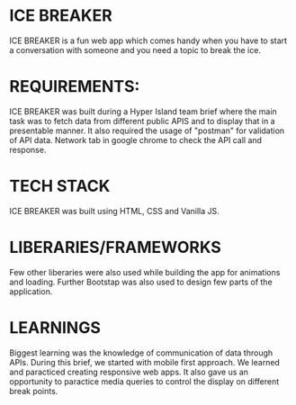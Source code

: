 # ICE BREAKER

ICE BREAKER is a fun web app which comes handy when you have to start a conversation with someone and you need a topic to break the ice. 

# REQUIREMENTS:
ICE BREAKER was built during a Hyper Island team brief where the main task was to fetch data from different public APIS and to display that in a presentable manner.
It also required the usage of "postman" for validation of API data. Network tab in google chrome to check the API call and response. 

# TECH STACK
ICE BREAKER was built using HTML, CSS and Vanilla JS.

# LIBERARIES/FRAMEWORKS
Few other liberaries were also used while building the app for animations and loading. Further Bootstap was also used to design few parts of the application.

# LEARNINGS
Biggest learning was the knowledge of communication of data through APIs.
During this brief, we started with mobile first approach. We learned and paracticed creating responsive web apps. It also gave us an opportunity to paractice media queries to control the display on different break points. 
